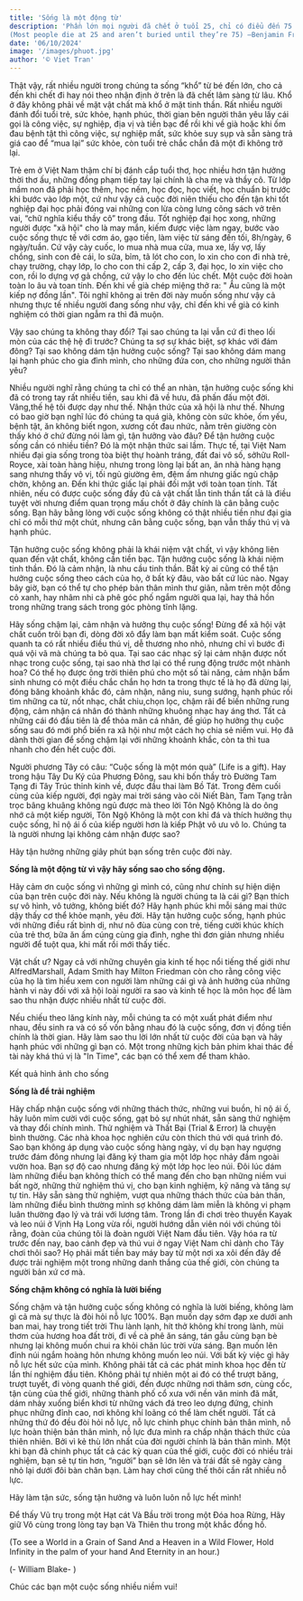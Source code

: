 ```yaml
---
title: 'Sống là một động từ'
description: 'Phần lớn mọi người đã chết ở tuổi 25, chỉ có điểu đến 75 tuổi mới chôn mà thôi
(Most people die at 25 and aren’t buried until they’re 75) ―Benjamin Franklin'
date: '06/10/2024'
image: '/images/phuot.jpg'
author: '© Viet Tran'
---
```




Thật vậy, rất nhiều người trong chúng ta sống “khổ” từ bé đến lớn, cho cả đến khi chết đi hay nói theo nhận định ở trên là đã chết lâm sàng từ lâu.  Khổ ở đây không phải về mặt vật chất mà khổ ở mặt tinh thần. Rất nhiều người đánh đổi tuổi trẻ, sức khỏe, hạnh phúc, thời gian bên người thân yêu lấy cái gọi là công việc, sự nghiệp, địa vị và tiền bạc để rồi khi về già hoặc khi ốm đau bệnh tật thì công việc, sự nghiệp mất, sức khỏe suy sụp và sẵn sàng trả giá cao để “mua lại” sức khỏe, còn tuổi trẻ chắc chắn đã một đi không trở lại.

Trẻ em ở Việt Nam thậm chí bị đánh cắp tuổi thơ, học nhiều hơn tận hưởng thời thơ ấu, những đồng phạm tiếp tay lại chính là cha mẹ và thầy cô. Từ lớp mầm non đã phải học thêm, học nếm, học đọc, học viết, học chuẩn bị trước khi bước vào lớp một, cứ như vậy cả cuộc đời niên thiếu cho đến tận khi tốt nghiệp đại học phải đóng vai những con lừa còng lưng cõng sách vở trên vai, “chữ nghĩa kiểu thầy cô” trong đầu. Tốt nghiệp đại học xong, những người được "xã hội" cho là may mắn, kiếm được việc làm ngay, bước vào cuộc sống thực tế với cơm áo, gạo tiền, làm việc từ sáng đến tối, 8h/ngày, 6 ngày/tuần. Cứ vậy cày cuốc, lo mua nhà mua cửa, mua xe, lấy vợ, lấy chồng, sinh con đẻ cái, lo sữa, bỉm, tã lót cho con, lo xin cho con đi nhà trẻ, chạy trường, chạy lớp, lo cho con thi cấp 2, cấp 3, đại học, lo xin việc cho con, rồi lo dựng vợ gả chồng, cứ vậy lo cho đến lúc chết. Một cuộc đời hoàn toàn lo âu và toan tính. Đến khi về già chép miệng thở ra: " Âu cũng là một kiếp nợ đồng lần".
Tôi nghĩ không ai trên đời này muốn sống như vậy cả nhưng thực tế nhiều người đang sống như vậy, chỉ đến khi về già có kinh nghiệm có thời gian ngẫm ra thì đã muộn.

Vậy sao chúng ta không thay đổi? Tại sao chúng ta lại vẫn cứ đi theo lối mòn của các thệ hệ đi trước? Chúng ta sợ sự khác biệt, sợ khác với đám đông? Tại sao không dám tận hưởng cuộc sống? Tại sao không dám mang lại hạnh phúc cho gia đình mình, cho những đứa con, cho những người thân yêu?

Nhiều người nghĩ rằng chúng ta chỉ có thể an nhàn, tận hưởng cuộc sống khi đã có trong tay rất nhiều tiền, sau khi đã về hưu, đã phấn đấu một đời. Vâng,thế hệ tôi được dạy như thế. Nhận thức của xã hội là như thế.  Nhưng có bao giờ bạn nghĩ lúc đó chúng ta quá già, không còn sức khỏe, ốm yếu, bệnh tật, ăn không biết ngon, xương cốt đau nhức, nằm trên giường còn thấy khó ở chứ đừng nói làm gì, tận hưởng vào đâu? Để tận hưởng cuộc sống cần có nhiều tiền? Đó là một nhận thức sai lầm. Thực tế, tại Việt Nam nhiều đại gia sống trong tòa biệt thự hoành tráng, đất đai vô số, sởhữu Roll-Royce, xài toàn hàng hiệu, nhưng trong lòng lại bất an, ăn nhà hàng hạng sang nhưng thấy vô vị, tối ngủ giường êm, đệm ấm nhưng giấc ngủ chập chờn, không an. Đến khi thức giấc lại phải đối mặt với toàn toan tính. Tất nhiên, nếu có được cuộc sống đầy đủ cả vật chất lẫn tinh thần tất cả là điều tuyệt vời nhưng điểm quan trọng mấu chốt ở đây chính là cân bằng cuộc sống. Bạn hãy bằng lòng với cuộc sống không có thật nhiều tiền như đại gia chỉ có mỗi thứ một chút, nhưng cân bằng cuộc sống, bạn vẫn thấy thú vị và hạnh phúc.

Tận hưởng cuộc sống không phải là khái niệm vật chất, vì vậy không liên quan đến vật chất, không cần tiền bạc. Tận hưởng cuộc sống là khái niệm tinh thần. Đó là cảm nhận, là nhu cầu tinh thần. Bất kỳ ai cũng có thể tận hưởng cuộc sống theo cách của họ, ở bất kỳ đâu, vào bất cứ lúc nào. Ngay bây giờ, bạn có thể tự cho phép bản thân mình thư giãn, nằm trên một đồng cỏ xanh, hay nhâm nhi cà phê góc phố ngắm người qua lại, hay thả hồn trong những trang sách trong góc phòng tĩnh lặng.

Hãy sống chậm lại, cảm nhận và hưởng thụ cuộc sống! Đừng để xã hội vật chất cuốn trôi bạn đi, dòng đời xô đẩy làm bạn mất kiểm soát. Cuộc sống quanh ta có rất nhiều điều thú vị, dễ thương nho nhỏ, nhưng chỉ vì bước đi quá vội vã mà chúng ta bỏ qua. Tại sao các nhạc sỹ lại cảm nhận được nốt nhạc trong cuộc sống, tại sao nhà thơ lại có thể rung động trước một nhành hoa? Có thể họ được ông trời thiên phú cho một số tài năng, cảm nhận bẩm sinh nhưng có một điều chắc chắn họ hơn ta trong thực tế là họ đã dừng lại, đóng băng khoảnh khắc đó, cảm nhận, nâng niu, sung sướng, hạnh phúc rồi tìm những ca từ, nốt nhạc, chắt chiu,chọn lọc, chậm rãi để biến những rung động, cảm nhận cá nhân đó thành những khuông nhạc hay áng thơ. Tất cả những cái đó đầu tiên là để thỏa mãn cá nhân, để giúp họ hưởng thụ cuộc sống sau đó mới phổ biến ra xã hội như một cách họ chia sẻ niềm vui. Họ đã dành thời gian để sống chậm lại với những khoảnh khắc, còn ta thì tua nhanh cho đến hết cuộc đời.

Người phương Tây có câu: “Cuộc sống là một món quà” (Life is a gift). Hay trong hậu Tây Du Ký của Phương Đông, sau khi bốn thầy trò Đường Tam Tạng đi Tây Trúc thỉnh kinh về, được đầu thai làm Bồ Tát. Trong đêm cuối cùng của kiếp người, đợi ngày mai trời sáng vào cõi Niết Bàn, Tam Tạng trằn trọc bâng khuâng không ngủ được mà theo lời Tôn Ngộ Không là do ông nhớ cả một kiếp người, Tôn Ngộ Không là một con khỉ đá và thích hưởng thụ cuộc sống, hỉ nộ ái ố của kiếp người hơn là kiếp Phật vô ưu vô lo. Chúng ta là người nhưng lại không cảm nhận được sao?

Hãy tận hưởng những giây phút bạn sống trên cuộc đời này.

**Sống là một động từ vì vậy hãy sống sao cho sống động.**

Hãy cảm ơn cuộc sống vì những gì mình có, cũng như chính sự hiện diện của bạn trên cuộc đời này. Nếu không là người chúng ta là cái gì? Bạn thích sự vô hình, vô tưởng, không biết đó? Hãy hạnh phúc khi mỗi sáng mai thức dậy thấy cơ thể khỏe mạnh, yêu đời. Hãy tận hưởng cuộc sống, hạnh phúc với những điều rất bình dị, như nô đùa cùng con trẻ, tiếng cười khúc khích của trẻ thơ, bữa ăn ấm cúng cùng gia đình, nghe thì đơn giản nhưng nhiều người để tuột qua, khi mất rồi mới thấy tiếc.

Vật chất ư? Ngay cả với những chuyên gia kinh tế học nổi tiếng thế giới như AlfredMarshall, Adam Smith hay Milton Friedman còn cho rằng công việc của họ là tìm hiểu xem con người làm những cái gì và ảnh hưởng của những hành vi này đối với xã hội loài người ra sao và kinh tế học là môn học để làm sao thu nhận được nhiều nhất từ cuộc đời.

Nếu chiếu theo lăng kính này, mỗi chúng ta có một xuất phát điểm như nhau, đều sinh ra và có số vốn bằng nhau đó là cuộc sống, đơn vị đồng tiền chính là thời gian. Hãy làm sao thu lời lớn nhất từ cuộc đời của bạn và hãy hạnh phúc với những gì bạn có. Một trong những kịch bản phim khai thác đề tài này khá thú vị là "In Time", các bạn có thể xem để tham khảo.

Kết quả hình ảnh cho sống

**Sống là để trải nghiệm**

Hãy chấp nhận cuộc sống với những thách thức, những vui buồn, hỉ nộ ái ố, hãy luôn mỉm cười với cuộc sống, gạt bỏ sự nhút nhát, sẵn sàng thử nghiệm và thay đổi chính mình. Thử nghiệm và Thất Bại (Trial & Error) là chuyện bình thường. Các nhà khoa học nghiên cứu còn thích thú với quá trình đó. Sao bạn không áp dụng vào cuộc sống hàng ngày, ví dụ bạn hay ngượng trước đám đông nhưng lại đăng ký tham gia một lớp học nhảy đầm ngoài vườn hoa. Bạn sợ độ cao nhưng đăng ký một lớp học leo núi. Đôi lúc dám làm những điều bạn không thích có thể mang đến cho bạn những niềm vui bất ngờ, những thử nghiệm thú vị, cho bạn kinh nghiệm, kỹ năng và tăng sự tự tin. Hãy sẵn sàng thử nghiệm, vượt qua những thách thức của bản thân, làm những điều bình thường mình sợ không dám làm miễn là không vi phạm luân thường đạo lý và trái với lương tâm. Trong lần đi chơi trèo thuyền Kayak và leo núi ở Vịnh Hạ Long vừa rồi, người hướng dẫn viên nói với chúng tôi rằng, đoàn của chúng tôi là đoàn người Việt Nam đầu tiên. Vậy hóa ra từ trước đến nay, bao cảnh đẹp và thú vui ở ngay Việt Nam chỉ dành cho Tây chơi thôi sao? Họ phải mất tiền bay máy bay từ một nơi xa xôi đến đây để được trải nghiệm một trong những danh thắng của thế giới, còn chúng ta người bản xứ cơ mà.

**Sống chậm không có nghĩa là lười biếng**

Sống chậm và tận hưởng cuộc sống không có nghĩa là lười biếng, không làm gì cả mà sự thực là đòi hỏi nỗ lực 100%. Bạn muốn dạy sớm đạp xe dưới anh ban mai, hay trong tiết trời Thu lành lạnh, hít thở không khí trong lành, mùi thơm của hương hoa đất trời, đi về cà phê ăn sáng, tán gẫu cùng bạn bè nhưng lại không muốn chui ra khỏi chăn lúc trời vừa sáng. Bạn muốn lên đỉnh núi ngắm hoàng hôn nhưng không muốn leo núi. Với bất kỳ việc gì hãy nỗ lực hết sức của mình. Không phải tất cả các phát minh khoa học đến từ lần thí nghiệm đầu tiên. Không phải tự nhiên một ai đó có thể trượt băng, trượt tuyết, đi vòng quanh thế giới, đến được những nơi thâm sơn, cùng cốc, tận cùng của thế giới, những thành phố cổ xưa với nền văn minh đã mất, dám nhảy xuống biển khơi từ những vách đá treo leo dựng đứng, chinh phục những đỉnh cao, nơi không khí loãng có thể làm chết người. Tất cả những thứ đó đều đòi hỏi nỗ lực, nỗ lực chinh phục chính bản thân mình, nỗ lực hoàn thiện bản thân mình, nỗ lực đưa mình ra chấp nhận thách thức của thiên nhiên. Bởi vì kẻ thù lớn nhất của đời người chính là bản thân mình. Một khi bạn đã chinh phục tất cả các kỳ quan của thế giới, cuộc đời có nhiều trải nghiệm, bạn sẽ tự tin hơn, “người” bạn sẽ lớn lên và trái đất sẽ ngày càng nhỏ lại dưới đôi bàn chân bạn. Làm hay chơi cũng thế thôi cần rất nhiều nỗ lực.

Hãy làm tận sức, sống tận hưởng và luôn luôn nỗ lực hết mình!

Để thấy Vũ trụ trong một Hạt cát
Và Bầu trời trong một Đóa hoa Rừng,
Hãy giữ Vô cùng trong lòng tay bạn
Và Thiên thu trong một khắc đồng hồ.

(To see a World in a Grain of Sand
And a Heaven in a Wild Flower,
Hold Infinity in the palm of your hand
And Eternity in an hour.)

(- William Blake- )


Chúc các bạn một cuộc sống nhiều niềm vui!
